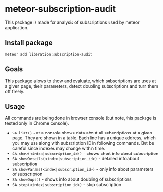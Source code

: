 # meteor-subscription-audit
This package is made for analysis of subscriptions used by meteor application.

## Install package
    meteor add liberation:subscription-audit

## Goals
This package allows to show and evaluate, which subscriptions are uses at a given page, their parameters, detect doubling subscriptions and turn them off freely.

## Usage
All commands are being done in browser console (but note, this package is tested only in Chrome console).  

* `SA.list()` - at a console shows data about all subscriptions at a given page. They are shown in a table. Each line has a unique address, which you may use along with subscription ID in following commands. But be careful since indexes may change within time.
* `SA.show(<index|subscription_id>)` - shows short info about subscription
* `SA.showDetails(<index|subscription_id>)` -  detailed info about subscription
* `SA.showParams(<index|subscription_id>)` - only info about parameters of subscription
* `SA.showDups()` - shows info about doubling of subscriptions
* `SA.stop(<index|subscription_id>)` - stop subscription

